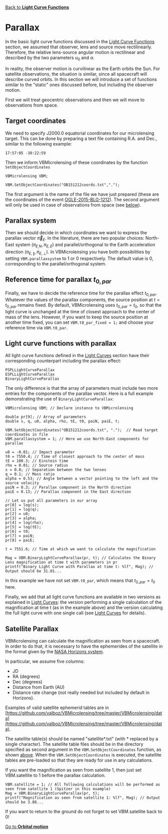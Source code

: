 [Back to **Light Curve Functions**](LightCurves.md)

# Parallax

In the basic light curve functions discussed in the [Light Curve Functions](LightCurves.md) section, we assumed that observer, lens and source move rectilinearly. Therefore, the relative lens-source angular motion is rectilinear and described by the two parameters $u_0$ and $\alpha$.

In reality, the observer motion is curvilinear as the Earth orbits the Sun. For satellite observations, the situation is similar, since all spacecraft will describe curved orbits. In this section we will introduce a set of functions similar to the "static" ones discussed before, but including the observer motion.

First we will treat geocentric observations and then we will move to observations from space.

## Target coordinates

We need to specify J2000.0 equatorial coordinates for our microlensing target. This can be done by preparing a text file containing R.A. and Dec., similar to the following example:

```
17:57:05 -30:22:59
```

Then we inform VBMicrolensing of these coordinates by the function `SetObjectCoordinates`

```
VBMicrolensing VBM;

VBM.SetObjectCoordinates("OB151212coords.txt",".");
```

The first argument is the name of the file we have just prepared (these are the coordinates of the event [OGLE-2015-BLG-1212](https://ui.adsabs.harvard.edu/abs/2016ApJ...820...79B/abstract)). The second argument will only be used in case of observations from space (see [below](Parallax.md#satellite-parallax)).

## Parallax system

Then we should decide in which coordinates we want to express the parallax vector $\vec \pi_E$. In the literature, there are two popular choices: North-East system $(\pi_{E_,N},\pi_{E,E})$ and parallel/orthogonal to the Earth acceleration direction $(\pi_{E,\parallel},\pi_{E,\perp})$. In VBMicrolensing you have both possibilities by setting `VBM.parallaxsystem` to 1 or 0 respectively. The default value is 0, corresponding to the parallel/orthogonal system.

## Reference time for parallax $t_{0,par}$

Finally, we have to decide the reference time for the parallax effect $t_{0,par}$. Whatever the values of the parallax components, the source position at $t=t_{0,par}$ remains fixed. By default, VBMicrolensing uses $t_{0,par}=t_0$, so that the light curve is unchanged at the time of closest approach to the center of mass of the lens. However, if you want to keep the source position at another time fixed, you can set `VBM.t0_par_fixed = 1;` and choose your reference time via `VBM.t0_par`.

## Light curve functions with parallax

All light curve functions defined in the [Light Curves](LightCurves.md) section have their corresponding counterpart including the parallax effect:

```
PSPLLightCurveParallax
ESPLLightCurveParallax
BinaryLightCurveParallax
```

The only difference is that the array of parameters must include two more entries for the components of the parallax vector. Here is a full example demonstrating the use of `BinaryLightCurveParallax`:

```
VBMicrolensing VBM; // Declare instance to VBMicrolensing

double pr[9]; // Array of parameters
double s, q, u0, alpha, rho, tE, t0, paiN, paiE, t;

VBM.SetObjectCoordinates("OB151212coords.txt", ".");  // Read target coordinates in file
VBM.parallaxsystem = 1; // Here we use North-East components for parallax

u0 = -0.01; // Impact parameter
t0 = 7550.4; // Time of closest approach to the center of mass
tE = 100.3; // Einstein time
rho = 0.01; // Source radius
s = 0.8; // Separation between the two lenses
q = 0.1; // Mass ratio
alpha = 0.53; // Angle between a vector pointing to the left and the source velocity
paiN = 0.3; // Parallax component in the North direction
paiE = 0.13; // Parallax component in the East direction

// Let us put all parameters in our array
pr[0] = log(s);
pr[1] = log(q);
pr[2] = u0;
pr[3] = alpha;
pr[4] = log(rho);
pr[5] = log(tE);
pr[6] = t0;
pr[7] = paiN;
pr[8] = paiE;

t = 7551.6; // Time at which we want to calculate the magnification

Mag = VBM.BinaryLightCurveParallax(pr, t); // Calculates the Binary Lens magnification at time t with parameters in pr
printf("Binary Light Curve with Parallax at time t: %lf", Mag); // Output should be 31.01...

```

In this example we have not set `VBM.t0_par`, which means that $t_{0,par}=t_0$ here.

Finally, we add that all light curve functions are available in two versions as explained in [Light Curves](LightCurves.md): the version performing a single calculation of the magnification at time t (as in the example above) and the version calculating the full light curve with one single call (see [Light Curves](LightCurves.md) for details).

## Satellite Parallax

VBMicrolensing can calculate the magnification as seen from a spacecraft. In order to do that, it is necessary to have the ephemerides of the satellite in the format given by the [NASA Horizons system](http://ssd.jpl.nasa.gov/horizons.cgi).

In particular, we assume five columns:
- JD
- RA (degrees)
- Dec (degrees)
- Distance from Earth (AU)
- Distance rate change (not really needed but included by default in Horizons).

Examples of valid satellite ephemerid tables are in [https://github.com/valboz/VBMicrolensing/tree/master/VBMicrolensing/data](https://github.com/valboz/VBMicrolensing/tree/master/VBMicrolensing/data).

The satellite table(s) should be named "satellite*.txt" (with * replaced by a single character). The satellite table files should be in the directory specified as second argument in the `VBM.SetObjectCoordinates` function, as shown [above](Parallax.md#target-coordinates). When the `VBM.SetObjectCoordinates` is executed, the satellite tables are pre-loaded so that they are ready for use in any calculations.

If you want the magnification as seen from satellite 1, then just set VBM.satellite to 1 before the parallax calculation.

```
VBM.satellite = 1; // All following calculations will be performed as seen from satellite 1 (Spitzer in this example)
Mag = VBM.BinaryLightCurveParallax(pr, t);
printf("Magnification as seen from satellite 1: %lf", Mag); // Output should be 3.88...
```

If you want to return to the ground do not forget to set VBM.satellite back to 0!

[Go to **Orbital motion**](OrbitalMotion.md)
